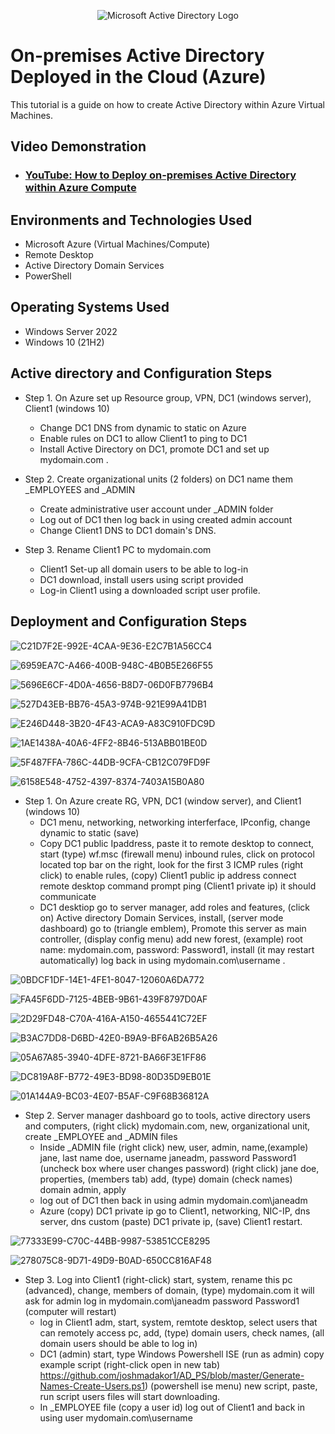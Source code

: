 <p align="center">
<img src="https://i.imgur.com/pU5A58S.png" alt="Microsoft Active Directory Logo"/>
</p>

<h1>On-premises Active Directory Deployed in the Cloud (Azure)</h1>
This tutorial is a guide on how to create Active Directory within Azure Virtual Machines.<br />


<h2>Video Demonstration</h2>

- ### [YouTube: How to Deploy on-premises Active Directory within Azure Compute](https://www.youtube.com)

<h2>Environments and Technologies Used</h2>

- Microsoft Azure (Virtual Machines/Compute)
- Remote Desktop
- Active Directory Domain Services
- PowerShell

<h2>Operating Systems Used </h2>

- Windows Server 2022
- Windows 10 (21H2)

<h2>Active directory and Configuration Steps</h2>

- Step 1. On Azure set up Resource group, VPN, DC1 (windows server), Client1 (windows 10)
  - Change DC1 DNS from dynamic to static on Azure
  - Enable rules on DC1 to allow Client1 to ping to DC1
  - Install Active Directory on DC1, promote DC1 and set up mydomain.com .

- Step 2. Create organizational units (2 folders) on DC1 name them _EMPLOYEES and _ADMIN
  - Create administrative user account under _ADMIN folder
  - Log out of DC1 then log back in using created admin account 
  - Change Client1 DNS to DC1 domain's DNS.
  
- Step 3. Rename Client1 PC to mydomain.com
  - Client1 Set-up all domain users to be able to log-in
  - DC1 download, install users using script provided
  - Log-in Client1 using a downloaded script user profile.

<h2>Deployment and Configuration Steps</h2>  

![C21D7F2E-992E-4CAA-9E36-E2C7B1A56CC4](https://github.com/davidlab8/Active-directory-/assets/154483052/8a536f4b-d844-495e-aa2d-7b30dd70b520)

 ![6959EA7C-A466-400B-948C-4B0B5E266F55](https://github.com/davidlab8/Active-directory-/assets/154483052/5db12451-d7c8-4f7b-844b-101e104bbb39)

![5696E6CF-4D0A-4656-B8D7-06D0FB7796B4](https://github.com/davidlab8/Active-directory-/assets/154483052/a453f589-faab-46e3-bd05-673857b6312b)

![527D43EB-BB76-45A3-974B-921E99A41DB1](https://github.com/davidlab8/Active-directory-/assets/154483052/23116f9b-2077-4cac-a34b-897e0fda5375)


![E246D448-3B20-4F43-ACA9-A83C910FDC9D](https://github.com/davidlab8/Active-directory-/assets/154483052/0d7915b2-bc8a-4b55-badb-3334fc1ce47c)

![1AE1438A-40A6-4FF2-8B46-513ABB01BE0D](https://github.com/davidlab8/Active-directory-/assets/154483052/9d063b72-ad51-4623-b066-26748a38817d)

![5F487FFA-786C-44DB-9CFA-CB12C079FD9F](https://github.com/davidlab8/Active-directory-/assets/154483052/1effcc5c-7cff-489c-b9f5-8a957ca75514)

![6158E548-4752-4397-8374-7403A15B0A80](https://github.com/davidlab8/Active-directory-/assets/154483052/5136d321-4b98-4c07-9c2b-83162e7ca26d)

- Step 1. On Azure create RG, VPN, DC1 (window server), and Client1 (windows 10)
    - DC1 menu, networking, networking interferface, IPconfig, change dynamic to static (save)
  - Copy DC1 public Ipaddress, paste it to remote desktop to connect, start (type) wf.msc (firewall menu) inbound rules, click on protocol located top bar on the right,
look for the first 3 ICMP rules (right click) to enable rules, (copy) Client1 public ip address connect remote desktop command prompt ping (Client1 private ip) it should communicate
  - DC1 desktiop go to server manager, add roles and features, (click on) Active directory Domain Services, install, (server mode dashboard) go to (triangle emblem),
Promote this server as main controller, (display config menu) add new forest, (example) root name: mydomain.com, password: Password1, install (it may restart automatically) 
log back in using mydomain.com\username .

![0BDCF1DF-14E1-4FE1-8047-12060A6DA772](https://github.com/davidlab8/Active-directory-/assets/154483052/81cd1ce5-a7da-442d-af13-484432230ec5)

![FA45F6DD-7125-4BEB-9B61-439F8797D0AF](https://github.com/davidlab8/Active-directory-/assets/154483052/c036bebf-c1a4-48ad-a786-5753ecf45728)
  
  ![2D29FD48-C70A-416A-A150-4655441C72EF](https://github.com/davidlab8/Active-directory-/assets/154483052/5cb5a074-74e9-4f64-bb66-ec6e8fe52725)

![B3AC7DD8-D6BD-42E0-B9A9-BF6AB26B5A26](https://github.com/davidlab8/Active-directory-/assets/154483052/1ac4fb86-08fd-41a7-8292-1fe6a32bd6e8)

![05A67A85-3940-4DFE-8721-BA66F3E1FF86](https://github.com/davidlab8/Active-directory-/assets/154483052/0c36617b-cf74-46b4-ab0d-614e9f90ca87)

![DC819A8F-B772-49E3-BD98-80D35D9EB01E](https://github.com/davidlab8/Active-directory-/assets/154483052/3da5363c-d24b-4a55-89d5-b58d537ae238)

![01A144A9-BC03-4E07-B5AF-C9F68B36812A](https://github.com/davidlab8/Active-directory-/assets/154483052/821f481d-417a-42cc-822c-684a723a5e6b)

  - Step 2. Server manager dashboard go to tools, active directory users and computers, (right click) mydomain.com, new, organizational unit, create _EMPLOYEE and _ADMIN files
    - Inside _ADMIN file (right click) new, user, admin, name,(example) jane, last name doe, username janeadm, password Password1 (uncheck box where user changes password)
(right click) jane doe, properties, (members tab) add, (type) domain (check names) domain admin, apply
    - log out of DC1 then back in using admin mydomain.com\janeadm
    - Azure (copy) DC1 private ip go to Client1, networking, NIC-IP, dns server, dns custom (paste) DC1 private ip, (save) Client1 restart.

![77333E99-C70C-44BB-9987-53851CCE8295](https://github.com/davidlab8/Active-directory-/assets/154483052/1ecbbef5-6138-4d42-8c9c-7de3b7e10a5b)

  ![278075C8-9D71-49D9-B0AD-650CC816AF48](https://github.com/davidlab8/Active-directory-/assets/154483052/9e7142ac-f7ee-445f-8408-3ef2b6d56599)


  
  
  
  - Step 3. Log into Client1 (right-click) start, system, rename this pc (advanced), change, members of domain, (type) mydomain.com it will ask for admin log in mydomain.com\janeadm password Password1
(computer will restart)
    - log in Client1 adm, start, system, remtote desktop, select users that can remotely access pc, add, (type) domain users, check names, 
(all domain users should be able to log in)
    - DC1 (admin) start, type Windows Powershell ISE (run as admin) copy example script (right-click open in new tab) 
https://github.com/joshmadakor1/AD_PS/blob/master/Generate-Names-Create-Users.ps1) (powershell ise menu) new script, paste, run script users files will start downloading.
    - In _EMPLOYEE file (copy a user id) log out of Client1 and back in using user 
mydomain.com\username 



